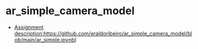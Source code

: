 # ar_simple_camera_model

- [Assignment description:](https://github.com/eraldoribeiro/ar_simple_camera_model/blob/main/ar_simple.ipynb)https://github.com/eraldoribeiro/ar_simple_camera_model/blob/main/ar_simple.ipynb)
   
